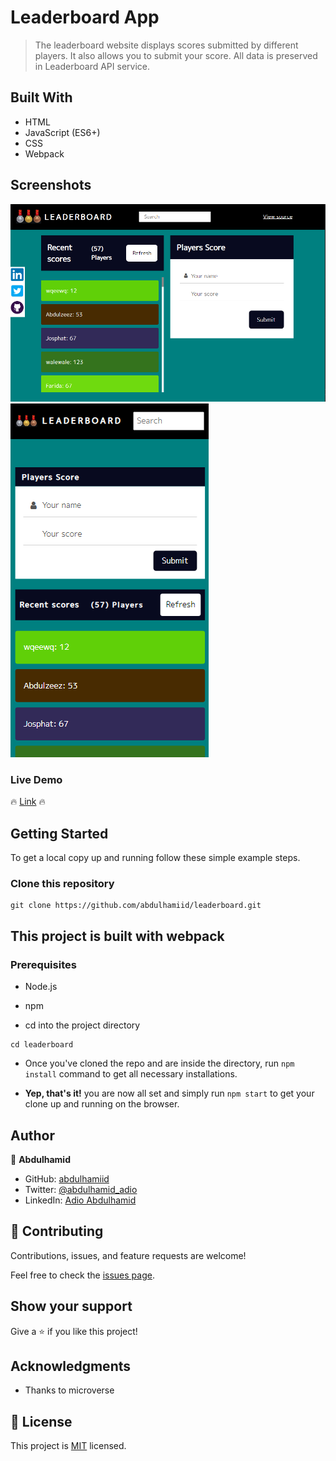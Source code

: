# Leaderboard App

> The leaderboard website displays scores submitted by different players. It also allows you to submit your score. All data is preserved in Leaderboard API service.


## Built With

- HTML
- JavaScript (ES6+)
- CSS
- Webpack

## Screenshots
![screenshot](./img/home.PNG)
![screenshot](./img/mobile.PNG)

### Live Demo 

🔥 [Link](https://abdulhamiid.github.io/leaderboard) 🔥

## Getting Started

To get a local copy up and running follow these simple example steps.

### Clone this repository

```
git clone https://github.com/abdulhamiid/leaderboard.git
```

## This project is built with webpack 

### Prerequisites


- Node.js
- npm

- cd into the project directory
```terminal
cd leaderboard
```
- Once you've cloned the repo and are inside the directory, run `npm install` 
command to get all necessary installations.

- **Yep, that's it!** you are now all set and simply run `npm start` to get your clone up and running on the browser.


## Author

👤 **Abdulhamid**

- GitHub: [abdulhamiid](https://github.com/abdulhamiid)
- Twitter: [@abdulhamid_adio](https://twitter.com/abdulhamid_adio)
- LinkedIn: [Adio Abdulhamid](https://linkedin.com/in/abdulhamid-adio)

## 🤝 Contributing

Contributions, issues, and feature requests are welcome!

Feel free to check the [issues page](https://github.com/abdulhamiid/leaderboard/issues).

## Show your support

Give a ⭐️ if you like this project!

## Acknowledgments

- Thanks to microverse

## 📝 License

This project is [MIT](./MIT.md) licensed.

